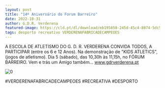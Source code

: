 ```yaml
---
layout: post
title: "14º Aniversário do Forum Barreiro"
date: 2022-10-31
author: G.D.R. Verderena
featured-image: https://cld.pt/dl/download/eb195650-245d-45c4-8074-5dc5945dca70/aniversario_forum.jpg
tags: desporto recreativo VERDERENAFABRICADECAMPEOES
---
```


A ESCOLA DE ATLETISMO DO G. D. R. VERDERENA CONVIDA TODOS, A PARTICIPAR (entre os 6 e 12 Anos). Na demonstração de "KIDS ATLETICS", (jogos de atletismo).
Dia 5 (sábado), das 10,30h às 11,15h, no FÓRUM BARREIRO.
Vem e trás um Amigo também...
www.gdrverderena.pt

![0](https://cld.pt/dl/download/eb195650-245d-45c4-8074-5dc5945dca70/aniversario_forum.jpg)

#VERDERENAFABRICADECAMPEOES #RECREATIVA #DESPORTO
